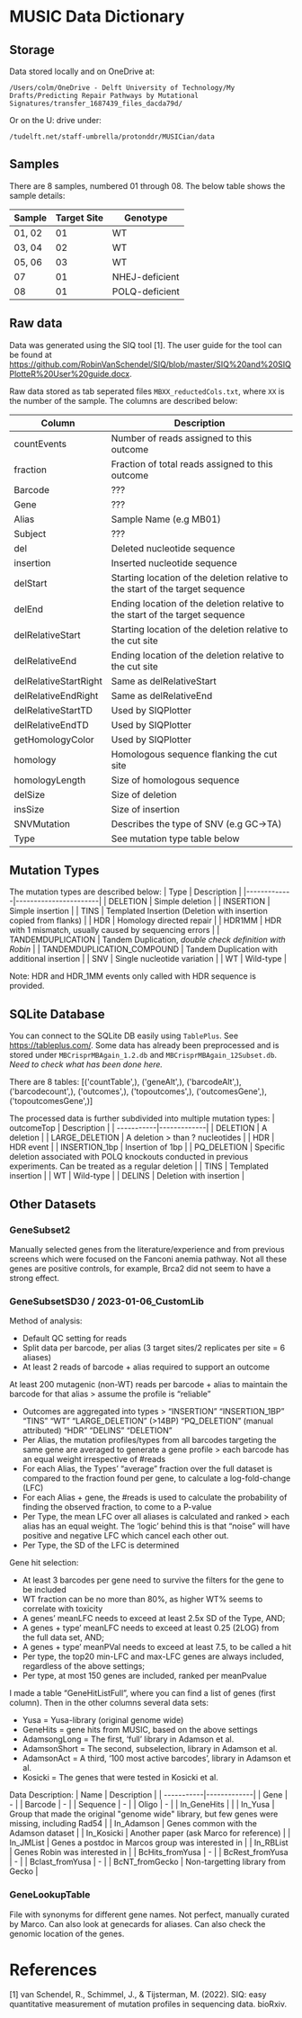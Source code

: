 # MUSIC Data Dictionary

## Storage

Data stored locally and on OneDrive at:

```/Users/colm/OneDrive - Delft University of Technology/My Drafts/Predicting Repair Pathways by Mutational Signatures/transfer_1687439_files_dacda79d/```


Or on the U: drive under:

```/tudelft.net/staff-umbrella/protonddr/MUSICian/data```

## Samples

 There are 8 samples, numbered 01 through 08. The below table shows the sample details:

| Sample   |      Target Site      |  Genotype             |
|----------|-----------------------|-----------------------|
| 01, 02   | 01                    | WT                    |
| 03, 04   | 02                    | WT                    |
| 05, 06   | 03                    | WT                    |
| 07       | 01                    | NHEJ-deficient        |
| 08       | 01                    | POLQ-deficient        |

## Raw data

Data was generated using the SIQ tool [1]. The user guide for the tool can be found at https://github.com/RobinVanSchendel/SIQ/blob/master/SIQ%20and%20SIQPlotteR%20User%20guide.docx. 

Raw data stored as tab seperated files `MBXX_reductedCols.txt`, where `XX` is the number of the sample. The columns are described below:


| Column        |      Description      | 
|---------------|-----------------------|
| countEvents   | Number of reads assigned to this outcome |
| fraction      | Fraction of total reads assigned to this outcome |
| Barcode       | ??? |
| Gene          | ??? |
| Alias         | Sample Name (e.g MB01) |
| Subject       | ??? |
| del           | Deleted nucleotide sequence |
| insertion     | Inserted nucleotide sequence |
| delStart      | Starting location of the deletion relative to the start of the target sequence|
| delEnd        | Ending location of the deletion relative to the start of the target sequence |
| delRelativeStart | Starting location of the deletion relative to the cut site |
| delRelativeEnd | Ending location of the deletion relative to the cut site |
| delRelativeStartRight | Same as delRelativeStart |
| delRelativeEndRight | Same as delRelativeEnd |
| delRelativeStartTD | Used by SIQPlotter |
| delRelativeEndTD | Used by SIQPlotter |
| getHomologyColor | Used by SIQPlotter |
| homology | Homologous sequence flanking the cut site |
| homologyLength | Size of homologous sequence |
| delSize | Size of deletion |
| insSize | Size of insertion |
| SNVMutation | Describes the type of SNV (e.g GC->TA) |
| Type | See mutation type table below |


## Mutation Types

The mutation types are described below:
| Type        |      Description      | 
|-------------|-----------------------|
| DELETION    | Simple deletion  |
| INSERTION   | Simple insertion |
| TINS        | Templated Insertion (Deletion with insertion copied from flanks) |
| HDR | Homology directed repair |
| HDR1MM      | HDR with 1 mismatch, usually caused by sequencing errors |
| TANDEMDUPLICATION | Tandem Duplication, *double check definition with Robin* |
| TANDEMDUPLICATION_COMPOUND | Tandem Duplication with additional insertion |
| SNV | Single nucleotide variation |
| WT | Wild-type |

Note: HDR and HDR_1MM events only called with HDR sequence is provided.



## SQLite Database
You can connect to the SQLite DB easily using `TablePlus`. See https://tableplus.com/. Some data has already been preprocessed and is stored under `MBCrisprMBAgain_1.2.db` and `MBCrisprMBAgain_12Subset.db`. *Need to check what has been done here.*

There are 8 tables: 
[('countTable',), ('geneAlt',), ('barcodeAlt',), ('barcodecount',), ('outcomes',), ('topoutcomes',), ('outcomesGene',), ('topoutcomesGene',)]

The processed data is further subdivided into multiple mutation types:
| outcomeTop | Description |
| -----------|-------------|
| DELETION | A deletion |
| LARGE_DELETION | A deletion > than ? nucleotides |
| HDR | HDR event |
| INSERTION_1bp | Insertion of 1bp |
| PQ_DELETION | Specific deletion associated with POLQ knockouts conducted in previous experiments. Can be treated as a regular deletion |
| TINS | Templated insertion |
| WT | Wild-type |
| DELINS | Deletion with insertion |


## Other Datasets

### GeneSubset2
Manually selected genes from the literature/experience and from previous screens which were focused on the Fanconi anemia pathway. Not all these genes are positive controls, for example, Brca2 did not seem to have a strong effect.

### GeneSubsetSD30 / 2023-01-06_CustomLib

Method of analysis:
- Default QC setting for reads
- Split data per barcode, per alias (3 target sites/2 replicates per site = 6 aliases)
- At least 2 reads of barcode + alias required to support an outcome
 
At least 200 mutagenic (non-WT) reads per barcode + alias to maintain the barcode for that alias > assume the profile is “reliable”
- Outcomes are aggregated into types > “INSERTION” “INSERTION_1BP” “TINS” “WT” “LARGE_DELETION” (>14BP) “PQ_DELETION” (manual attributed) “HDR” “DELINS” “DELETION”
- Per Alias, the mutation profiles/types from all barcodes targeting the same gene are averaged to generate a gene profile > each barcode has an equal weight irrespective of #reads
- For each Alias, the Types’ “average” fraction over the full dataset is compared to the fraction found per gene, to calculate a log-fold-change (LFC)
- For each Alias + gene, the #reads is used to calculate the probability of finding the observed fraction, to come to a P-value
- Per Type, the mean LFC over all aliases is calculated and ranked > each alias has an equal weight. The ‘logic’ behind this is that “noise” will have positive and negative LFC which cancel each other out.
- Per Type, the SD of the LFC is determined
 
Gene hit selection:
- At least 3 barcodes per gene need to survive the filters for the gene to be included
- WT fraction can be no more than 80%, as higher WT% seems to correlate with toxicity
- A genes’ meanLFC needs to exceed at least 2.5x SD of the Type, AND;
- A genes + type’ meanLFC needs to exceed at least 0.25 (2LOG) from the full data set, AND;
- A genes + type’ meanPVal needs to exceed at least 7.5, to be called a hit
- Per type, the top20 min-LFC and max-LFC genes are always included, regardless of the above settings;
- Per type, at most 150 genes are included, ranked per meanPvalue
 
I made a table “GeneHitListFull”, where you can find a list of genes (first column). Then in the other columns several data sets:
- Yusa = Yusa-library (original genome wide)
- GeneHits = gene hits from MUSIC, based on the above settings
- AdamsongLong = The first, ‘full’ library in Adamson et al.
- AdamsonShort = The second, subselection, library in Adamson et al.
- AdamsonAct = A third, ‘100 most active barcodes’, library in Adamson et al.
- Kosicki = The genes that were tested in Kosicki et al.


Data Description:
| Name       | Description |
| -----------|-------------|
| Gene | - |
| Barcode | - |
| Sequence | - |
| Oligo | - |
| In_GeneHits | | 
| In_Yusa | Group that made the original "genome wide" library, but few genes were missing, including Rad54 |
| In_Adamson | Genes common with the Adamson dataset |
| In_Kosicki | Another paper (ask Marco for reference) |
| In_JMList | Genes a postdoc in Marcos group was interested in |
| In_RBList | Genes Robin was interested in |
| BcHits_fromYusa | - |
| BcRest_fromYusa | - |
| Bclast_fromYusa | - |
| BcNT_fromGecko | Non-targetting library from Gecko |



### GeneLookupTable
File with synonyms for different gene names. Not perfect, manually curated by Marco. Can also look at genecards for aliases. Can also check the genomic location of the genes.


# References

[1] van Schendel, R., Schimmel, J., & Tijsterman, M. (2022). SIQ: easy quantitative measurement of mutation profiles in sequencing data. bioRxiv.